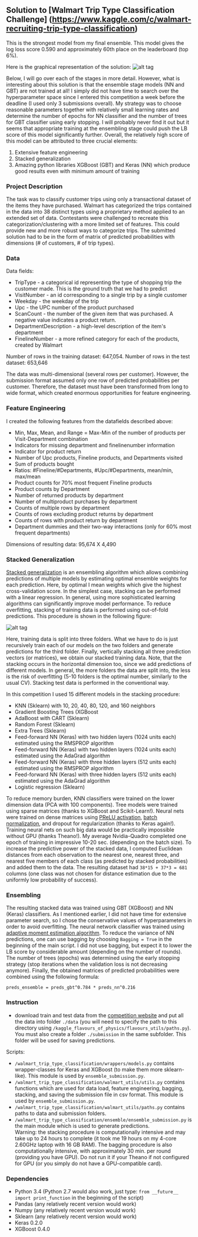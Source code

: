 ## Solution to [Walmart Trip Type Classification Challenge] (https://www.kaggle.com/c/walmart-recruiting-trip-type-classification)

This is the strongest model from my final ensemble. This model gives the log loss score 0.590 and approximately 60th place on the leaderboard (top 6%).

Here is the graphical representation of the solution:
![alt tag](https://github.com/AntonUBC/Walmart-Trip-Type-Classification/blob/master/pictures/Chart-1.png)

Below, I will go over each of the stages in more detail. However, what is interesting about this solution is that the ensemble stage models (NN and GBT) are not trained at all! I simply did not have time to search over the hyperparameter space since I entered this competition a week before the deadline (I used only 3 submissions overall). My strategy was to choose reasonable parameters together with relatively small learning rates and determine the number of epochs for NN classifier and the number of trees for GBT classifier using early stopping. I will probably never find it out but it seems that appropriate training at the ensembling stage could push the LB score of this model significantly further. Overall, the relatively high score of this model can be attributed to three crucial elements:

1. Extensive feature engineering
2. Stacked generalization
3. Amazing python libraries XGBoost (GBT) and Keras (NN) which produce good results even with minimum amount of training

### Project Description

The task was to classify customer trips using only a transactional dataset of the items they have purchased. Walmart has categorized the trips contained in the data into 38 distinct types using a proprietary method applied to an extended set of data. Contestants were challenged to recreate this categorization/clustering with a more limited set of features. This could provide new and more robust ways to categorize trips. The submitted solution had to be in the form of matrix of predicted probabilities with dimensions (# of customers, # of trip types).

### Data

Data fields:

- TripType - a categorical id representing the type of shopping trip the customer made. This is the ground truth that we had to predict
- VisitNumber - an id corresponding to a single trip by a single customer
- Weekday - the weekday of the trip
- Upc - the UPC number of the product purchased
- ScanCount - the number of the given item that was purchased. A negative value indicates a product return.
- DepartmentDescription - a high-level description of the item's department
- FinelineNumber - a more refined category for each of the products, created by Walmart

Number of rows in the training dataset: 647,054. Number of rows in the test dataset: 653,646

The data was multi-dimensional (several rows per customer). However, the submission format assumed only one row of predicted probabilities per customer. Therefore, the dataset must have been transformed from long to wide format, which created enormous opportunities for feature engineering.
 
### Feature Engineering

I created the following features from the datafields described above:

- Min, Max, Mean, and Range = Max-Min of the number of products per Visit-Department combination
- Indicators for missing department and finelinenumber information
- Indicator for product return
- Number of Upc products, Fineline products, and Departments visited
- Sum of products bought
- Ratios: #Fineline/#Departments, #Upc/#Departments, mean/min, max/mean
- Product counts for 70% most frequent Fineline products
- Product counts by Department
- Number of returned products by department
- Number of multiproduct purchases by department
- Counts of multiple rows by department
- Counts of rows excluding product returns by department
- Counts of rows with product return by department
- Department dummies and their two-way interactions (only for 60% most frequent departments)

Dimensions of resulting data: 95,674 X 4,490

### Stacked Generalization

[Stacked generalization](http://machine-learning.martinsewell.com/ensembles/stacking/) is an ensembling algorithm which allows combining predictions of multiple models by estimating optimal ensemble weights for each prediction. Here, by optimal I mean weights which give the highest cross-validation score. In the simplest case, stacking can be performed with a linear regression. In general, using more sophisticated learning algorithms can significantly improve model performance. To reduce overfitting, stacking of training data is performed using out-of-fold predictions. This procedure is shown in the following figure:

![alt tag](https://github.com/AntonUBC/Walmart-Trip-Type-Classification/blob/master/pictures/Chart-2.png)

Here, training data is split into three folders. What we have to do is just recursively train each of our models on the two folders and generate predictions for the third folder. Finally, vertically stacking all three prediction vectors (or matrices), we obtain our stacked training data. Note, that the stacking occurs in the horizontal dimension too, since we add predictions of different models. In general, the more folders the data are split into, the less is the risk of overfitting (5-10 folders is the optimal number, similarly to the usual CV). Stacking test data is performed in the conventional way.

In this competition I used 15 different models in the stacking procedure:

- KNN (Sklearn) with 10, 20, 40, 80, 120, and 160 neighbors
- Gradient Boosting Trees (XGBoost
- AdaBoost with CART (Sklearn)
- Random Forest (Sklearn)
- Extra Trees (Sklearn)
- Feed-forward NN (Keras) with two hidden layers (1024 units each) estimated using the RMSPROP algorithm 
- Feed-forward NN (Keras) with two hidden layers (1024 units each) estimated using the AdaGrad algorithm
- Feed-forward NN (Keras) with three hidden layers (512 units each) estimated using the RMSPROP algorithm
- Feed-forward NN (Keras) with three hidden layers (512 units each) estimated using the AdaGrad algorithm
- Logistic regression (Sklearn)

To reduce memory burden, KNN classifiers were trained on the lower dimension data (PCA with 100 components).
Tree models were trained using sparse matrices (thanks to XGBoost and Scikit-Learn!).
Neural nets were trained on dense matrices using [PReLU activation](http://arxiv.org/abs/1502.01852), [batch normalization](http://arxiv.org/abs/1502.03167), and dropout for regularization (thanks to Keras again!). Training neural nets on such big data would be practically impossible without GPU (thanks Theano!). My average Nvidia-Quadro completed one epoch of training in impressive 10-20 sec. (depending on the batch size).
To increase the predictive power of the stacked data, I computed Euclidean distances from each observation to the nearest one, nearest three, and nearest five members of each class (as predicted by stacked probabilities) and added them to the data. The resulting dataset had ```38*15 + 37*3 = 681``` columns (one class was not chosen for distance estimation due to the uniformly low probability of success). 

### Ensembling

The resulting stacked data was trained using GBT (XGBoost) and NN (Keras) classifiers. As I mentioned earlier, I did not have time for extensive parameter search, so I chose the conservative values of hyperparameters in order to avoid overfitting. The neural network classifier was trained using [adaptive moment estimation algorithm](http://arxiv.org/abs/1412.6980v8). To reduce the variance of NN predictions, one can use bagging by choosing ```Bagging = True``` in the beginning of the main script. I did not use bagging, but expect it to lower the LB score by considerable amount (depending on the number of rounds). The number of trees (epochs) was determined using the early stopping strategy (stop iterations when the validation loss is not decreasing anymore). Finally, the obtained matrices of predicted probabilities were combined using the following formula:

```preds_ensemble = preds_gbt^0.784 * preds_nn^0.216```

### Instruction

- download train and test data from the [competition website](https://www.kaggle.com/c/walmart-recruiting-trip-type-classification/data) and put all the data
into folder ```./data``` (you will need to specify the path to this directory using ```/kaggle_flavours_of_physics/flavours_utils/paths.py```). You must also create a folder ```./submission``` in the same subfolder. This folder will be used for saving predictions.

Scripts:
- ```/walmart_trip_type_classification/wrappers/models.py``` contains wrapper-classes for Keras and XGBoost (to make them more sklearn-like). This module is used by ```ensemble_submission.py```.
- ```/walmart_trip_type_classification/walmart_utils/utils.py``` contains functions which are used for data load, feature engineering, bagging, stacking, and saving the submission file in csv format. This module is used by ```ensemble_submission.py```.
- ```/walmart_trip_type_classification/walmart_utils/paths.py``` contains paths to data and submission folders.
- ```/walmart_trip_type_classification/ensemble/ensemble_submission.py``` is the main module which is used to generate predictions.   
Warning: the stacking procedure is computationally intensive and may take up to 24 hours to complete (it took me 19 hours on my 4-core 2.60GHz laptop with 16 GB RAM). The bagging procedure is also computationally intensive, with approximately 30 min. per round (providing you have GPU). Do not run it if your Theano if not configured for GPU (or you simply do not have a GPU-compatible card).
 
### Dependencies
- Python 3.4 (Python 2.7 would also work, just type: ```from __future__ import print_function``` in the beginning of the script)
- Pandas (any relatively recent version would work)
- Numpy (any relatively recent version would work)
- Sklearn (any relatively recent version would work)
- Keras 0.2.0
- XGBoost 0.4.0







